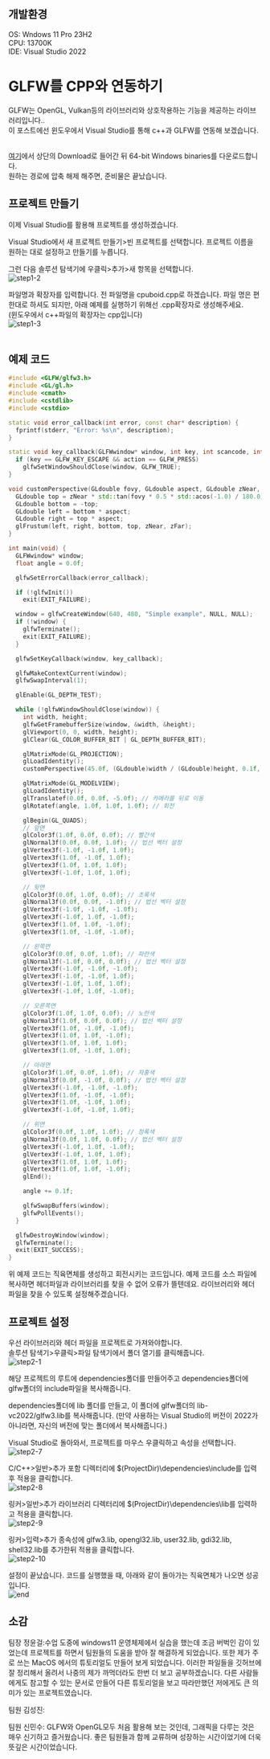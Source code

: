 ## 개발환경
OS:   Wndows 11 Pro 23H2<br/>
CPU:  13700K<br/>
IDE:  Visual Studio 2022<br/>

# GLFW를 CPP와 연동하기
GLFW는 OpenGL, Vulkan등의 라이브러리와 상호작용하는 기능을 제공하는 라이브러리입니다..<br/>
이 포스트에선 윈도우에서 Visual Studio를 통해 c++과 GLFW를 연동해 보겠습니다.<br/><br/>

[여기](https://www.glfw.org/)에서 상단의 Download로 들어간 뒤 64-bit Windows binaries를 다운로드합니다.<br/>
원하는 경로에 압축 해제 해주면, 준비물은 끝났습니다.<br/>

## 프로젝트 만들기
이제 Visual Studio를 활용해 프로젝트를 생성하겠습니다.<br/>

Visual Studio에서 새 프로젝트 만들기>빈 프로젝트를 선택합니다. 프로젝트 이름을 원하는 대로 설정하고 만들기를 누릅니다.<br/>

그런 다음 솔루션 탐색기에 우클릭>추가>새 항목을 선택합니다.<br/>
![step1-2](https://github.com/poppingstar/GLFW/assets/71365717/481bc86f-b75d-43c3-aff7-be7164e7f5aa)<br>


파일명과 확장자를 입력합니다. 전 파일명을 cpuboid.cpp로 하겠습니다. 파일 명은 편한대로 하셔도 되지만, 아래 예제를 실행하기 위해선 .cpp확장자로 생성해주세요.<br/> (윈도우에서 c++파일의 확장자는 cpp입니다)<br/>
![step1-3](https://github.com/poppingstar/GLFW/assets/71365717/8027fcc8-f48b-4e61-ac33-2f74e530ffab)<br/><br/>


## 예제 코드
```cpp
#include <GLFW/glfw3.h>
#include <GL/gl.h>
#include <cmath>
#include <cstdlib>
#include <cstdio>

static void error_callback(int error, const char* description) {
  fprintf(stderr, "Error: %s\n", description);
}

static void key_callback(GLFWwindow* window, int key, int scancode, int action, int mods) {
  if (key == GLFW_KEY_ESCAPE && action == GLFW_PRESS)
    glfwSetWindowShouldClose(window, GLFW_TRUE);
}

void customPerspective(GLdouble fovy, GLdouble aspect, GLdouble zNear, GLdouble zFar) {
  GLdouble top = zNear * std::tan(fovy * 0.5 * std::acos(-1.0) / 180.0);
  GLdouble bottom = -top;
  GLdouble left = bottom * aspect;
  GLdouble right = top * aspect;
  glFrustum(left, right, bottom, top, zNear, zFar);
}

int main(void) {
  GLFWwindow* window;
  float angle = 0.0f;

  glfwSetErrorCallback(error_callback);

  if (!glfwInit())
    exit(EXIT_FAILURE);

  window = glfwCreateWindow(640, 480, "Simple example", NULL, NULL);
  if (!window) {
    glfwTerminate();
    exit(EXIT_FAILURE);
  }

  glfwSetKeyCallback(window, key_callback);

  glfwMakeContextCurrent(window);
  glfwSwapInterval(1);

  glEnable(GL_DEPTH_TEST);

  while (!glfwWindowShouldClose(window)) {
    int width, height;
    glfwGetFramebufferSize(window, &width, &height);
    glViewport(0, 0, width, height);
    glClear(GL_COLOR_BUFFER_BIT | GL_DEPTH_BUFFER_BIT);

    glMatrixMode(GL_PROJECTION);
    glLoadIdentity();
    customPerspective(45.0f, (GLdouble)width / (GLdouble)height, 0.1f, 100.0f);

    glMatrixMode(GL_MODELVIEW);
    glLoadIdentity();
    glTranslatef(0.0f, 0.0f, -5.0f); // 카메라를 뒤로 이동
    glRotatef(angle, 1.0f, 1.0f, 1.0f); // 회전

    glBegin(GL_QUADS);
    // 앞면
    glColor3f(1.0f, 0.0f, 0.0f); // 빨간색
    glNormal3f(0.0f, 0.0f, 1.0f); // 법선 벡터 설정
    glVertex3f(-1.0f, -1.0f, 1.0f);
    glVertex3f(1.0f, -1.0f, 1.0f);
    glVertex3f(1.0f, 1.0f, 1.0f);
    glVertex3f(-1.0f, 1.0f, 1.0f);

    // 뒷면
    glColor3f(0.0f, 1.0f, 0.0f); // 초록색
    glNormal3f(0.0f, 0.0f, -1.0f); // 법선 벡터 설정
    glVertex3f(-1.0f, -1.0f, -1.0f);
    glVertex3f(-1.0f, 1.0f, -1.0f);
    glVertex3f(1.0f, 1.0f, -1.0f);
    glVertex3f(1.0f, -1.0f, -1.0f);

    // 왼쪽면
    glColor3f(0.0f, 0.0f, 1.0f); // 파란색
    glNormal3f(-1.0f, 0.0f, 0.0f); // 법선 벡터 설정
    glVertex3f(-1.0f, -1.0f, -1.0f);
    glVertex3f(-1.0f, -1.0f, 1.0f);
    glVertex3f(-1.0f, 1.0f, 1.0f);
    glVertex3f(-1.0f, 1.0f, -1.0f);

    // 오른쪽면
    glColor3f(1.0f, 1.0f, 0.0f); // 노란색
    glNormal3f(1.0f, 0.0f, 0.0f); // 법선 벡터 설정
    glVertex3f(1.0f, -1.0f, -1.0f);
    glVertex3f(1.0f, 1.0f, -1.0f);
    glVertex3f(1.0f, 1.0f, 1.0f);
    glVertex3f(1.0f, -1.0f, 1.0f);

    // 아래면
    glColor3f(1.0f, 0.0f, 1.0f); // 자홍색
    glNormal3f(0.0f, -1.0f, 0.0f); // 법선 벡터 설정
    glVertex3f(-1.0f, -1.0f, -1.0f);
    glVertex3f(1.0f, -1.0f, -1.0f);
    glVertex3f(1.0f, -1.0f, 1.0f);
    glVertex3f(-1.0f, -1.0f, 1.0f);

    // 위면
    glColor3f(0.0f, 1.0f, 1.0f); // 청록색
    glNormal3f(0.0f, 1.0f, 0.0f); // 법선 벡터 설정
    glVertex3f(-1.0f, 1.0f, -1.0f);
    glVertex3f(-1.0f, 1.0f, 1.0f);
    glVertex3f(1.0f, 1.0f, 1.0f);
    glVertex3f(1.0f, 1.0f, -1.0f);
    glEnd();

    angle += 0.1f;

    glfwSwapBuffers(window);
    glfwPollEvents();
  }

  glfwDestroyWindow(window);
  glfwTerminate();
  exit(EXIT_SUCCESS);
}
```
위 예제 코드는 직육면체를 생성하고 회전시키는 코드입니다. 예제 코드를 소스 파일에 복사하면 헤더파일과 라이브러리를 찾을 수 없어 오류가 뜰텐데요. 라이브러리와 헤더 파일을 찾을 수 있도록 설정해주겠습니다.<br/>

## 프로젝트 설정
우선 라이브러리와 헤더 파일을 프로젝트로 가져와야합니다.<br/>
솔루션 탐색기>우클릭>파일 탐색기에서 폴더 열기를 클릭해줍니다.<br/>
![step2-1](https://github.com/poppingstar/GLFW/assets/71365717/18a16b4c-0841-467b-ae71-3a339ed4ffbb)<br/>


해당 프로젝트의 루트에 dependencies폴더를 만들어주고 dependencies폴더에 glfw폴더의 include파일을 복사해줍니다.<br/>

dependencies폴더에 lib 폴더를 만들고, 이 폴더에 glfw폴더의 lib-vc2022/glfw3.lib를 복사해줍니다. (만약 사용하는 Visual Studio의 버전이 2022가 아니라면, 자신의 버전에 맞는 폴더에서 복사해줍니다.)<br/>

Visual Studio로 돌아와서, 프로젝트를 마우스 우클릭하고 속성을 선택합니다.<br/>
![step2-7](https://github.com/poppingstar/GLFW/assets/71365717/356f9c49-3e39-4e70-9da8-ccdedaee69af)<br/>


C/C++>일반>추가 포함 디렉터리에 $(ProjectDir)\dependencies\include를 입력후 적용을 클릭합니다.<br/>
![step2-8](https://github.com/poppingstar/GLFW/assets/71365717/d553f094-d091-45a1-bf8a-bd5a9b1ae71e)<br/>


링커>일반>추가 라이브러리 디렉터리에 $(ProjectDir)\dependencies\lib를 입력하고 적용을 클릭합니다.<br/>
![step2-9](https://github.com/poppingstar/GLFW/assets/71365717/a4ace83e-aacb-436c-8342-0bcd65070988)<br/>


링커>입력>추가 종속성에 glfw3.lib, opengl32.lib, user32.lib, gdi32.lib, shell32.lib를 추가한뒤 적용을 클릭합니다.<br/>
![step2-10](https://github.com/poppingstar/GLFW/assets/71365717/03418bc4-6c7a-40b0-8648-c32ef2483769)<br/>


설정이 끝났습니다. 코드를 실행했을 때, 아래와 같이 돌아가는 직육면체가 나오면 성공입니다.<br/>
![end](https://github.com/poppingstar/GLFW/assets/71365717/448648ab-9f32-4da9-9290-17aa4ddc305f)<br/>


## 소감
팀장  정윤걸:수업 도중에 windows11 운영체제에서 실습을 했는데 조금 버벅인 감이 있었는데 프로젝트를 하면서 팀원들의 도움을 받아 잘 해결하게 되었습니다. 또한 제가 주로 쓰는 MacOS 에서의 튜토리얼도 만들어 보게 되었습니다. 이러한 파일들을 깃허브에 잘 정리해서 올려서 나중의 제가 까먹더라도 한번 더 보고 공부하겠습니다. 다른 사람들에게도 참고할 수 있는 문서로 만들어 다른 튜토리얼을 보고 따라만했던 저에게도 큰 의미가 있는 프로젝트였습니다.

팀원  김성진:

팀원  신민수: GLFW와 OpenGL모두 처음 활용해 보는 것인데, 그래픽을 다루는 것은 매우 신기하고 즐거웠습니다. 좋은 팀원들과 함께 교류하며 성장하는 시간이었기에 더욱 뜻깊은 시간이었습니다.
